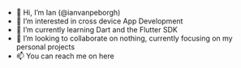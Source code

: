 - 👋 Hi, I’m Ian (@ianvanpeborgh)
- 👀 I’m interested in cross device App Development
- 🌱 I’m currently learning Dart and the Flutter SDK
- 💞️ I’m looking to collaborate on nothing, currently focusing on my personal projects
- 📫 You can reach me on here

<!---
ianvp/ianvp is a ✨ special ✨ repository because its `README.md` (this file) appears on your GitHub profile.
You can click the Preview link to take a look at your changes.
--->

